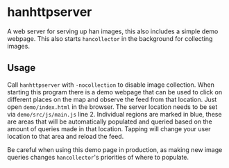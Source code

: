 # hanhttpserver
A web server for serving up han images, this also includes a simple demo webpage.
This also starts `hancollector` in the background for collecting images.

## Usage
Call `hanhttpserver` with `-nocollection` to disable image collection.
When starting this program there is a demo webpage that can be used to click on different places on the map and observe the feed from that location.
Just open `demo/index.html` in the browser. The server location needs to be set via `demo/src/js/main.js` line 2.
Individual regions are marked in blue, these are areas that will be automatically populated and queried based on the amount of queries made in that location. Tapping will change your user location to that area and reload the feed.

Be careful when using this demo page in production, as making new image queries changes `hancollector`'s priorities of where to populate.